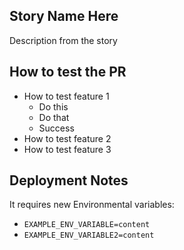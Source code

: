 ## Story Name Here

Description from the story

## How to test the PR

- How to test feature 1
  - Do this
  - Do that
  - Success
- How to test feature 2
- How to test feature 3

## Deployment Notes

It requires new Environmental variables:

- `EXAMPLE_ENV_VARIABLE=content`
- `EXAMPLE_ENV_VARIABLE2=content`

